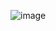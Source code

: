 ![image](https://user-images.githubusercontent.com/689226/161400001-ba853ee5-8e2b-409f-ab2e-2b05392cddfa.png)
